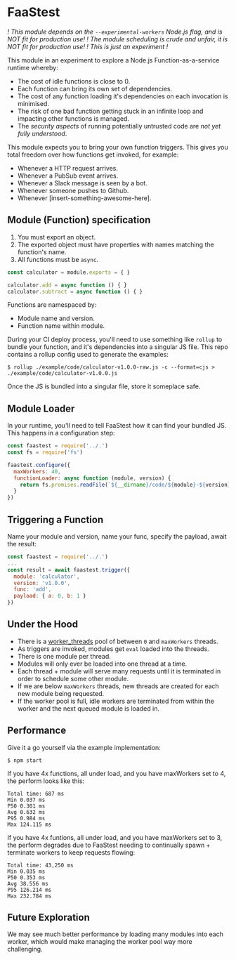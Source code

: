 # FaaStest

*! This module depends on the `--experimental-workers` Node.js flag, and is NOT fit for production use!*
*! The module scheduling is crude and unfair, it is NOT fit for production use!*
*! This is just an experiment !*

This module in an experiment to explore a Node.js Function-as-a-service runtime whereby:
 * The cost of idle functions is close to 0.
 * Each function can bring its own set of dependencies.
 * The cost of any function loading it's dependencies on each invocation is minimised.
 * The risk of one bad function getting stuck in an infinite loop and impacting other functions is managed.
 * The *security aspects* of running potentially untrusted code are *not yet fully understood*.

This module expects you to bring your own function triggers. This gives you total freedom over how functions get invoked, for example:
 * Whenever a HTTP request arrives.
 * Whenever a PubSub event arrives.
 * Whenever a Slack message is seen by a bot.
 * Whenever someone pushes to Github.
 * Whenever [insert-something-awesome-here].

## Module (Function) specification

 1. You must export an object.
 2. The exported object must have properties with names matching the function's name.
 3. All functions must be `async`.

```javascript
const calculator = module.exports = { }

calculator.add = async function () { }
calculator.subtract = async function () { }
```

Functions are namespaced by:
 * Module name and version.
 * Function name within module.

During your CI deploy process, you'll need to use something like `rollup` to bundle your function, and it's dependencies into a singular JS file. This repo contains a rollup config used to generate the examples:
```
$ rollup ./example/code/calculator-v1.0.0-raw.js -c --format=cjs > ./example/code/calculator-v1.0.0.js
```

Once the JS is bundled into a singular file, store it someplace safe.

## Module Loader

In your runtime, you'll need to tell FaaStest how it can find your bundled JS. This happens in a configuration step:

```javascript
const faastest = require('../.')
const fs = require('fs')

faastest.configure({
  maxWorkers: 40,
  functionLoader: async function (module, version) {
    return fs.promises.readFile(`${__dirname}/code/${module}-${version}.js`, { encoding: 'utf8' })
  }
})
```

## Triggering a Function

Name your module and version, name your func, specify the payload, await the result:
```javascript
const faastest = require('../.')
...
const result = await faastest.trigger({
  module: 'calculator',
  version: 'v1.0.0',
  func: 'add',
  payload: { a: 0, b: 1 }
})
```

## Under the Hood

 * There is a [worker_threads](https://nodejs.org/docs/latest-v10.x/api/worker_threads.html) pool of between `0` and `maxWorkers` threads.
 * As triggers are invoked, modules get `eval` loaded into the threads.
 * There is one module per thread.
 * Modules will only ever be loaded into one thread at a time.
 * Each thread + module will serve many requests until it is terminated in order to schedule some other module.
 * If we are below `maxWorkers` threads, new threads are created for each new module being requested.
 * If the worker pool is full, idle workers are terminated from within the worker and the next queued module is loaded in.

## Performance

Give it a go yourself via the example implementation:
```
$ npm start
```

If you have 4x functions, all under load, and you have maxWorkers set to 4, the perform looks like this:
```
Total time: 687 ms
Min 0.037 ms
P50 0.301 ms
Avg 0.632 ms
P95 0.984 ms
Max 124.115 ms
```

If you have 4x funtions, all under load, and you have maxWorkers set to 3, the perform degrades due to FaaStest needing to continually spawn + terminate workers to keep requests flowing:
```
Total time: 43,250 ms
Min 0.035 ms
P50 0.353 ms
Avg 38.556 ms
P95 126.214 ms
Max 232.784 ms
```

## Future Exploration

We may see much better performance by loading many modules into each worker, which would make managing the worker pool way more challenging.
